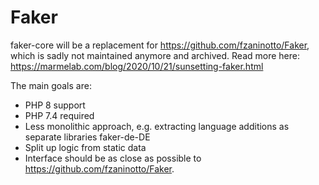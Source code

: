 # Faker
faker-core will be a replacement for https://github.com/fzaninotto/Faker, which is sadly not maintained anymore and archived.
Read more here: https://marmelab.com/blog/2020/10/21/sunsetting-faker.html

The main goals are:
- PHP 8 support
- PHP 7.4 required
- Less monolithic approach, e.g. extracting language additions as separate libraries faker-de-DE
- Split up logic from static data
- Interface should be as close as possible to https://github.com/fzaninotto/Faker.
